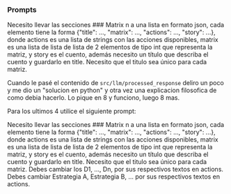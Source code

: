 ### Prompts

Necesito llevar las secciones ### Matrix n a una lista en formato json, cada elemento tiene la forma
{"title": ..., "matrix": ..., "actions": ..., "story": ...},
donde actions es una lista de strings con las acciones disponibles, matrix es una lista de lista de lista de 2
elementos de tipo int que representa la matriz, y story es el cuento, además necesito un título que describa el cuento
y guardarlo en title. Necesito que el titulo sea único para cada matriz.

Cuando le pasé el contenido de ``src/llm/processed_response`` deliro un poco y me dio un "solucion en python" y otra vez
una explicacion filosofica de como debia hacerlo. Lo pique en 8 y funciono, luego 8 mas.

Para los ultimos 4 utilice el siguiente prompt:

Necesito llevar las secciones ### Matrix n a una lista en formato json, cada elemento tiene la forma
{"title": ..., "matrix": ..., "actions": ..., "story": ...},
donde actions es una lista de strings con las acciones disponibles, matrix es una lista de lista de lista de 2
elementos de tipo int que representa la matriz, y story es el cuento, además necesito un título que describa el cuento
y guardarlo en title. Necesito que el titulo sea único para cada matriz. Debes cambiar los
D1, ..., Dn, por sus respectivos textos en actions. Debes cambiar Estrategia A, Estrategia B, ... por sus respectivos
textos en actions.